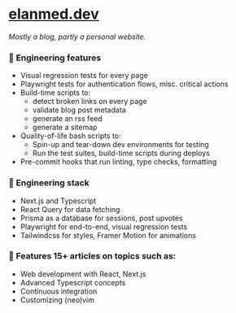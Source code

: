 # [elanmed.dev](https://elanmed.dev)

_Mostly a blog, partly a personal website._

### 🚀 Engineering features

- Visual regression tests for every page
- Playwright tests for authentication flows, misc. critical actions
- Build-time scripts to:
  - detect broken links on every page
  - validate blog post metadata
  - generate an rss feed
  - generate a sitemap
- Quality-of-life bash scripts to:
  - Spin-up and tear-down dev environments for testing
  - Run the test suites, build-time scripts during deploys
- Pre-commit hooks that run linting, type checks, formatting

### 🥞 Engineering stack

- Next.js and Typescript
- React Query for data fetching
- Prisma as a database for sessions, post upvotes
- Playwright for end-to-end, visual regression tests
- Tailwindcss for styles, Framer Motion for animations

### 📰 Features 15+ articles on topics such as:

- Web development with React, Next.js
- Advanced Typescript concepts
- Continuous integration
- Customizing (neo)vim
